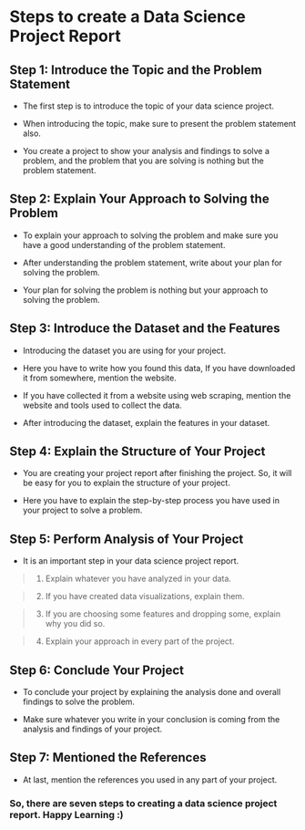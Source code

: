 # Steps to create a Data Science Project Report

## Step 1: Introduce the Topic and the Problem Statement

- The first step is to introduce the topic of your data science project.

- When introducing the topic, make sure to present the problem statement also.

- You create a project to show your analysis and findings to solve a problem, and the problem that you are solving is nothing but the problem statement.


## Step 2: Explain Your Approach to Solving the Problem

- To explain your approach to solving the problem and make sure you have a good understanding of the problem statement.

- After understanding the problem statement, write about your plan for solving the problem.

- Your plan for solving the problem is nothing but your approach to solving the problem.


## Step 3: Introduce the Dataset and the Features

- Introducing the dataset you are using for your project.

- Here you have to write how you found this data, If you have downloaded it from somewhere, mention the website.

- If you have collected it from a website using web scraping, mention the website and tools used to collect the data.

- After introducing the dataset, explain the features in your dataset.


## Step 4: Explain the Structure of Your Project

- You are creating your project report after finishing the project. So, it will be easy for you to explain the structure of your project.

- Here you have to explain the step-by-step process you have used in your project to solve a problem.


## Step 5: Perform Analysis of Your Project

- It is an important step in your data science project report.


> 1. Explain whatever you have analyzed in your data.

> 2. If you have created data visualizations, explain them.

> 3. If you are choosing some features and dropping some, explain why you did so.

> 4. Explain your approach in every part of the project.



## Step 6: Conclude Your Project


- To conclude your project by explaining the analysis done and overall findings to solve the problem.

- Make sure whatever you write in your conclusion is coming from the analysis and findings of your project.


## Step 7: Mentioned the References

- At last, mention the references you used in any part of your project.






### So, there are seven steps to creating a data science project report. Happy Learning :)